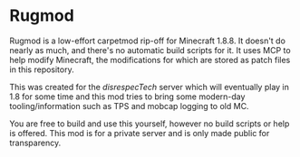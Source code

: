 # Rugmod

Rugmod is a low-effort carpetmod rip-off for Minecraft 1.8.8. It doesn't do nearly as much, and there's no automatic build scripts for it. It uses MCP to help modify Minecraft, the modifications for which are stored as patch files in this repository.

This was created for the *disrespecTech* server which will eventually play in 1.8 for some time and this mod tries to bring some modern-day tooling/information such as TPS and mobcap logging to old MC.

You are free to build and use this yourself, however no build scripts or help is offered. This mod is for a private server and is only made public for transparency.

